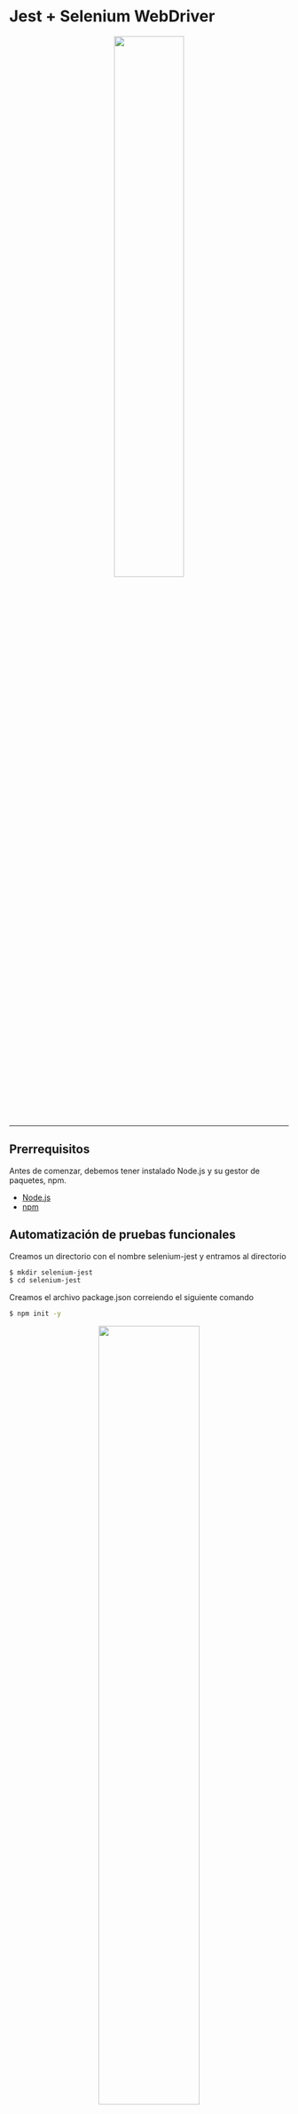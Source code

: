 # Jest + Selenium WebDriver

<p align="center"><img width="50%" src="imagenes/logo.jpeg" /></p>

--------------------------------------------------------------------------------

## Prerrequisitos

Antes de comenzar, debemos tener instalado Node.js y su gestor de paquetes, npm.
- [Node.js](https://nodejs.org/es/)
- [npm](https://docs.npmjs.com/downloading-and-installing-node-js-and-npm)

## Automatización de pruebas funcionales

Creamos un directorio con el nombre selenium-jest y entramos al directorio

```bash
$ mkdir selenium-jest
$ cd selenium-jest
```
Creamos el archivo package.json correiendo el siguiente comando

```bash
$ npm init -y
```

<p align="center"><img width="60%" src="imagenes/init.png" /></p>

Luego, instalamos localmente en nuestro proyecto lo siguiente

- chromedriver
- geckodriver
- selenium-webdriver
- Jest


```bash
$ npm install --save-dev chromedriver
$ npm install --save-dev geckodriver
$ npm install --save-dev selenium-webdriver
$ npm install --save-dev jest
```
<p align="center"><img width="70%" src="imagenes/gechrome.png" /></p>

<p align="center"><img width="70%" src="imagenes/jestselenium.png" /></p>

Configuramos de la siguiente manera nuestro archivo package.json

```json
{
  "name": "selenium-jest",
  "version": "1.0.0",
  "description": "",
  "main": "index.js",
  "scripts": {
    "test": "jest"
  },
  "repository": {
    "type": "git",
    "url": "git+https://github.com/sharon1160/selenium-jest.git"
  },
  "keywords": [],
  "author": "SharonChR",
  "license": "ISC",
  "bugs": {
    "url": "https://github.com/sharon1160/selenium-jest/issues"
  },
  "homepage": "https://github.com/sharon1160/selenium-jest#readme",
  "devDependencies": {
    "chromedriver": "^87.0.0",
    "geckodriver": "^1.20.0",
    "jest": "^26.6.3",
    "selenium-webdriver": "^4.0.0-alpha.7"
  }
}

```

Creamos nuestro archivo de configuración jest.config.js y colocamos el siguiente contenido

```javascript
module.exports = {
    testPathIgnorePatterns: ['<rootDir>/node_modules/'],
    testRegex: '(/test/.*|(\\.|/)(test|spec))\\.jsx?$',
    bail: false,
    verbose: true
};
```
Realizaremos pruebas en la página web [Calculator.net](https://www.calculator.net/); para esto, creamos el directorio pruebas-funcionales, dentro de este directorio implementaremos nuestras pruebas funcionales con la extension .spec.js; jest solo realizará pruebas con esa extensión, tal y como esta definido en nuestro archivo jest.config.js

- navegacion.spec.js : Pruebas de navegación en Calculator.net (clicks)

```javascript
const { Builder } = require('selenium-webdriver')
const { getElementByXPath } = require('./utilidades')
require('selenium-webdriver/chrome')
require('selenium-webdriver/firefox')
require('chromedriver')
require('geckodriver')

let driver

jasmine.DEFAULT_TIMEOUT_INTERVAL = 1000 * 60 * 5

beforeAll(async () => {
  driver = await new Builder().forBrowser('firefox').build()
})

const paginaweb = 'https://www.calculator.net/'
var el

describe('Sitio web', () => {
  // Carga contenido de la pagina principal
  test('Carga de pagina principal', async () => {
    await driver.get(paginaweb)
  });
});

describe('Enlaces', () => {
  test('Sitio: Math Calculators y Percentage Calculator', async () => {
    // Click en Math Calculators
    el = await getElementByXPath('/html/body/div[4]/div/table/tbody/tr/td[3]/div[2]/a', driver)
    await el.click()

    // Click en Percent Calculator
    el = await getElementByXPath('/html/body/div[3]/div[1]/table[2]/tbody/tr/td/div[3]/a', driver)
    await el.click()
  });
});


afterAll(async () => driver.quit())
```
- calculadorPorcentaje.spec.js : Pruebas con entradas y resultado esperado en [Percentage Calculator](https://www.calculator.net/percent-calculator.html)

```javascript
const { Builder } = require('selenium-webdriver')
const { getElementById, getElementByXPath } = require('./utilidades')
require('selenium-webdriver/chrome')
require('selenium-webdriver/firefox')
require('chromedriver')
require('geckodriver')

jasmine.DEFAULT_TIMEOUT_INTERVAL = 1000 * 60 * 5

let driver

beforeAll(async () => {
  driver = await new Builder().forBrowser('firefox').build()
})

afterAll(async () => driver.quit())

const rootURL = 'https://www.calculator.net/percent-calculator.html';
var a,b,boton,resultado

describe('Calculando porcentaje', () => {
  test('Página principal', async () => {
    await driver.get(rootURL)
  });

  test('Percentage Calculator', async () => {
    // Asegura que el id haya terminado de cargar
    a = await getElementById('cpar1', driver);
    await a.sendKeys('10');
    
    // Asegura que el id haya terminado de cargar
    b = await getElementById('cpar2', driver);
    await b.sendKeys('50');

    // Asegura que el xpath haya terminado de cargar
    boton = await getElementByXPath('/html/body/div[3]/div[1]/table[1]/tbody/tr[2]/td/input[2]', driver)
    await boton.click()

    // Asegura que el xpath haya terminado de cargar
    resultado = await getElementByXPath('/html/body/div[3]/div[1]/p[2]/font/b', driver)
    const actual = await resultado.getText()
    const expected = '5'
    expect(actual).toEqual(expected)
  });
});
```
Y crearemos el archivo utilidades.js, este contendrá funciones de utilidad 

- querySelector
- getElementById
- getElementByXPath

```javascript
const { By, until } = require('selenium-webdriver')

const waitUntilTime = 20000

// funciones de utilidad
async function getElementById(id, driver) {  
    const el = await driver.wait(until.elementLocated(By.id(id)), waitUntilTime)  

    return await driver.wait(until.elementIsVisible(el), waitUntilTime
)}

async function getElementByXPath(xpath, driver) {  
    const el = await driver.wait(until.elementLocated(By.xpath(xpath)), waitUntilTime)  
    return await driver.wait(until.elementIsVisible(el), waitUntilTime
)}

async function querySelector(selector, driver) {
    const el = await driver.wait(
      until.elementLocated(By.css(selector)),
      waitUntilTime
    )
    return await driver.wait(until.elementIsVisible(el), waitUntilTime)
}

module.exports = {
    querySelector,
    getElementById,
    getElementByXPath
}
```
Finalmente, ejecutamos las pruebas con el siguiente comando

```bash
$ npm run test
```
<p align="center"><img width="70%" src="imagenes/runtest.png" /></p>


